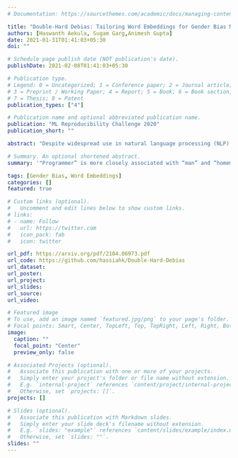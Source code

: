 ```yaml
---
# Documentation: https://sourcethemes.com/academic/docs/managing-content/

title: "Double-Hard Debias: Tailoring Word Embeddings for Gender Bias Mitigation"
authors: [Haswanth Aekula, Sugam Garg,Animesh Gupta]
date: 2021-01-31T01:41:03+05:30
doi: ""

# Schedule page publish date (NOT publication's date).
publishDate: 2021-02-08T01:41:03+05:30

# Publication type.
# Legend: 0 = Uncategorized; 1 = Conference paper; 2 = Journal article;
# 3 = Preprint / Working Paper; 4 = Report; 5 = Book; 6 = Book section;
# 7 = Thesis; 8 = Patent
publication_types: ["4"]

# Publication name and optional abbreviated publication name.
publication: "ML Reproducibility Challenge 2020"
publication_short: ""

abstract: "Despite widespread use in natural language processing (NLP) tasks, word embeddings have been criticized for inheriting unintended gender bias from training corpora. Previous methods highlight that in word2vec embeddings trained on the Google News dataset, “programmer” is more closely associated with “man” and “homemaker” is more closely associated with “woman”.  Such gender bias has also been shown to propagate in downstream tasks.  Despite plenty of work in this field, with methods ranging from corpus level modification to post-training modifications to embeddings, it remains an unsolved problem. With this work, the authors combine two techniques to reduce gender bias in embeddings. First, they argue that the frequency of words in the corpus adds to the bias. And thus use the work of to remove the frequency component from trained embeddings. Second, they use the hard debias algorithm, to remove the gender direction from the trained embeddings of most biased words. Combining these two techniques, they benchmark the result of their algorithm by showcasing reduction in bias and limited loss of information in the resultant word embeddings."

# Summary. An optional shortened abstract.
summary: '"Programmer” is more closely associated with “man” and “homemaker” is more closely associated with “woman”.  Such gender bias has also been shown to propagate in downstream tasks.'

tags: [Gender Bias, Word Embeddings]
categories: []
featured: true

# Custom links (optional).
#   Uncomment and edit lines below to show custom links.
# links:
# - name: Follow
#   url: https://twitter.com
#   icon_pack: fab
#   icon: twitter

url_pdf: https://arxiv.org/pdf/2104.06973.pdf
url_code: https://github.com/hassiahk/Double-Hard-Debias
url_dataset:
url_poster:
url_project:
url_slides:
url_source:
url_video:

# Featured image
# To use, add an image named `featured.jpg/png` to your page's folder. 
# Focal points: Smart, Center, TopLeft, Top, TopRight, Left, Right, BottomLeft, Bottom, BottomRight.
image:
  caption: ""
  focal_point: "Center"
  preview_only: false

# Associated Projects (optional).
#   Associate this publication with one or more of your projects.
#   Simply enter your project's folder or file name without extension.
#   E.g. `internal-project` references `content/project/internal-project/index.md`.
#   Otherwise, set `projects: []`.
projects: []

# Slides (optional).
#   Associate this publication with Markdown slides.
#   Simply enter your slide deck's filename without extension.
#   E.g. `slides: "example"` references `content/slides/example/index.md`.
#   Otherwise, set `slides: ""`.
slides: ""
---
```

